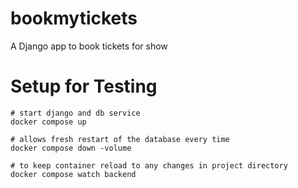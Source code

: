 # bookmytickets
A Django app to book tickets for show

# Setup for Testing
```
# start django and db service
docker compose up

# allows fresh restart of the database every time
docker compose down -volume

# to keep container reload to any changes in project directory
docker compose watch backend
```
